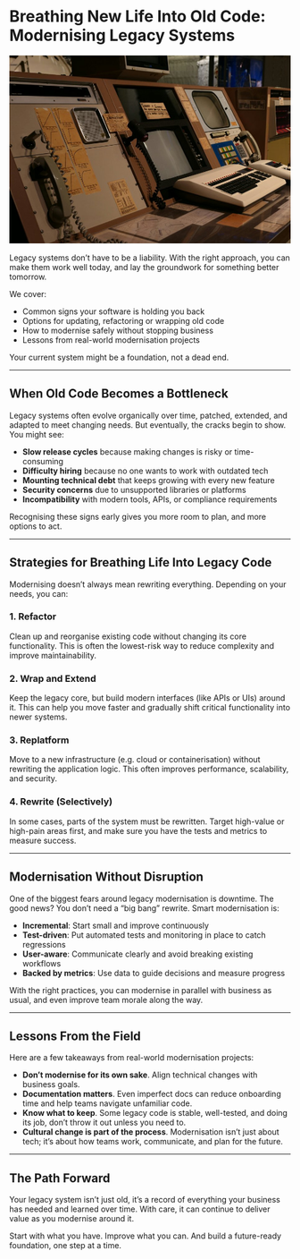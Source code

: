 # Breathing New Life Into Old Code: Modernising Legacy Systems

![old computer](/static/images/old-computer-900w.jpg)

Legacy systems don’t have to be a liability. With the right approach, you can make them work well today, and lay the groundwork for something better tomorrow.

We cover:

* Common signs your software is holding you back
* Options for updating, refactoring or wrapping old code
* How to modernise safely without stopping business
* Lessons from real-world modernisation projects

Your current system might be a foundation, not a dead end.

---

## When Old Code Becomes a Bottleneck

Legacy systems often evolve organically over time, patched, extended, and adapted to meet changing needs. But eventually, the cracks begin to show. You might see:

* **Slow release cycles** because making changes is risky or time-consuming
* **Difficulty hiring** because no one wants to work with outdated tech
* **Mounting technical debt** that keeps growing with every new feature
* **Security concerns** due to unsupported libraries or platforms
* **Incompatibility** with modern tools, APIs, or compliance requirements

Recognising these signs early gives you more room to plan, and more options to act.

---

## Strategies for Breathing Life Into Legacy Code

Modernising doesn’t always mean rewriting everything. Depending on your needs, you can:

### 1. **Refactor**

Clean up and reorganise existing code without changing its core functionality. This is often the lowest-risk way to reduce complexity and improve maintainability.

### 2. **Wrap and Extend**

Keep the legacy core, but build modern interfaces (like APIs or UIs) around it. This can help you move faster and gradually shift critical functionality into newer systems.

### 3. **Replatform**

Move to a new infrastructure (e.g. cloud or containerisation) without rewriting the application logic. This often improves performance, scalability, and security.

### 4. **Rewrite (Selectively)**

In some cases, parts of the system must be rewritten. Target high-value or high-pain areas first, and make sure you have the tests and metrics to measure success.

---

## Modernisation Without Disruption

One of the biggest fears around legacy modernisation is downtime. The good news? You don’t need a “big bang” rewrite. Smart modernisation is:

* **Incremental**: Start small and improve continuously
* **Test-driven**: Put automated tests and monitoring in place to catch regressions
* **User-aware**: Communicate clearly and avoid breaking existing workflows
* **Backed by metrics**: Use data to guide decisions and measure progress

With the right practices, you can modernise in parallel with business as usual, and even improve team morale along the way.

---

## Lessons From the Field

Here are a few takeaways from real-world modernisation projects:

* **Don’t modernise for its own sake**. Align technical changes with business goals.
* **Documentation matters**. Even imperfect docs can reduce onboarding time and help teams navigate unfamiliar code.
* **Know what to keep**. Some legacy code is stable, well-tested, and doing its job, don’t throw it out unless you need to.
* **Cultural change is part of the process**. Modernisation isn’t just about tech; it’s about how teams work, communicate, and plan for the future.

---

## The Path Forward

Your legacy system isn’t just old, it’s a record of everything your business has needed and learned over time. With care, it can continue to deliver value as you modernise around it.

Start with what you have. Improve what you can. And build a future-ready foundation, one step at a time.
